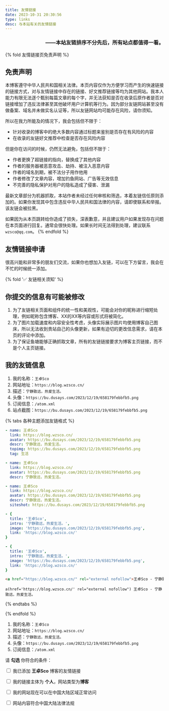 ```yaml
---
title: 友情链接
date: 2023-10-31 20:30:56
type: links
desc: 与本站有关的友情链接
---
```

<h3 align="end">——本站友链排序不分先后，所有站点都值得一看。</h3>

{% fold 友情链接页免责声明 %}
## 免责声明

本博客遵守中华人民共和国相关法律。本页内容仅作为方便学习而产生的快速链接的链接方式，对与友情链接中存在的链接、好文推荐链接等均为其他网站。我本人能力有限无法逐个甄别每篇文章的每个字，并无法获知是否在收录后原作者是否对链接增加了违反法律甚至其他破坏用户计算机等行为。因为部分友链网站甚至没有做备案、域名并未做实名认证等，所以友链网站均可能存在风险，请你须知。

所以在我力所能及的情况下，我会包括但不限于：

- 针对收录的博客中的绝大多数内容通过标题来鉴别是否存在有风险的内容
- 在收录的友链好文推荐中检查是否存在风险内容

但是你在访问的时候，仍然无法避免，包括但不限于：

- 作者更换了超链接的指向，替换成了其他内容
- 作者的服务器被恶意攻击、劫持、被注入恶意内容
- 作者的域名到期，被不法分子用作他用
- 作者修改了文章内容，增加钓鱼网站、广告等无效信息
- 不完善的隐私保护对用户的隐私造成了侵害、泄漏

最新文章部分为机器抓取，本站作者未经过任何审核和筛选，本着友链信任原则添加的。如果你发现其中包含违反中华人民共和国法律的内容，请即使联系和举报。该友链会被拉黑。

如果因为从本页跳转给你造成了损失，深表歉意，并且建议用户如果发现存在问题在本页面进行回复。通常会很快处理。如果长时间无法得到处理，建议联系`wzsco@qq.com`。
{% endfold %}

## 友情链接申请

很高兴能和非常多的朋友们交流，如果你也想加入友链，可以在下方留言，我会在不忙的时候统一添加。

{% fold '✅ 友链相关须知' %}
## 你提交的信息有可能被修改

1. 为了友链相关页面和组件的统一性和美观性，可能会对你的昵称进行缩短处理，例如昵称包含博客、XX的XX等内容或形式将被简化。
2. 为了图片加载速度和内容安全性考虑，头像实际展示图片均使用博客自己图床，所以无法收到贵站自己的头像更新，如果有迫切的更改信息需求，请在本页的评论中添加。
3. 为了保证鱼塘能够正确抓取文章，所有的友链链接要求为博客主页链接，而不是个人主页链接。

## 我的友链信息

1. 我的名称：`王卓Sco`
2. 网站地址：`https://blog.wzsco.cn/`
3. 描述：`宁静致远，热爱生活。`
4. 头像：`https://bu.dusays.com/2023/12/19/658179febbfb5.png`
5. 订阅信息：`/atom.xml`
6. 站点截图：`https://bu.dusays.com/2023/12/19/658179febbfb5.png`

{% tabs 各种主题添加友链格式 %}

<!-- tab Solitude -->
```yaml
- name: 王卓Sco
  link: https://blog.wzsco.cn/
  avatar: https://bu.dusays.com/2023/12/19/658179febbfb5.png
  descr: 宁静致远，热爱生活。
  topimg: https://bu.dusays.com/2023/12/19/658179febbfb5.png
  tag: 生活
```
<!-- endtab -->

<!-- tab Butterfly -->
```yaml
- name: 王卓Sco
  link: https://blog.wzsco.cn/
  avatar: https://bu.dusays.com/2023/12/19/658179febbfb5.png
  descr: 宁静致远，热爱生活。
```
<!-- endtab -->

<!-- tab Candy -->
```yaml
- name: 王卓Sco
  link: https://blog.wzsco.cn/
  avatar: https://bu.dusays.com/2023/12/19/658179febbfb5.png
  descr: 宁静致远，热爱生活。
  siteshot: https://bu.dusays.com/2023/12/19/658179febbfb5.png
```
<!-- endtab -->

<!-- tab Fluid -->
```yaml
- {
  title: '王卓Sco',
  intro: '宁静致远，热爱生活。',
  image: 'https://bu.dusays.com/2023/12/19/658179febbfb5.png',
  link: 'https://blog.wzsco.cn/'
}
```
<!-- endtab -->

<!-- tab Volantis -->

```yaml
- {
  title: '王卓Sco',
  intro: '宁静致远，热爱生活。',
  image: 'https://bu.dusays.com/2023/12/19/658179febbfb5.png',
  link: 'https://blog.wzsco.cn/'
}
```
<!-- endtab -->

<!-- tab Html -->

```html
<a href="https://blog.wzsco.cn/" rel="external nofollow">王卓Sco - 宁静致远，热爱生活。</a>
```
<!-- endtab -->

<!-- tab Jade -->

```jade
a(href='https://blog.wzsco.cn/' rel="external nofollow") 王卓Sco - 宁静致远，热爱生活。
```
<!-- endtab -->

{% endtabs %}

{% endfold %}

1. 我的名称：`王卓Sco`
2. 网站地址：`https://blog.wzsco.cn/`
3. 描述：`宁静致远，热爱生活。`
4. 头像：`https://bu.dusays.com/2023/12/19/658179febbfb5.png`
5. 订阅信息：`/atom.xml`

请 **勾选** 你符合的条件：

<div id="friends_checkbox">
<p>
  <label><input type="checkbox" onclick="checkForm()"> 我已添加 <b>王卓Sco</b> 博客的友情链接</label>
</p>
<p>
  <label><input type="checkbox" onclick="checkForm()"> 我的链接主体为 <b>个人</b>，网站类型为<b>博客</b></label>
</p>
<p>
  <label><input type="checkbox" onclick="checkForm()"> 我的网站现在可以在中国大陆区域正常访问</label>
</p>
<p>
  <label><input type="checkbox" onclick="checkForm()"> 网站内容符合中国大陆法律法规</label>
</p>
</div>

<script>
function checkForm() {
    let comment = document.querySelector('.wl-comment');
    if(comment===null) return;
    let checkboxes = document.querySelectorAll('#friends_checkbox input[type="checkbox"]');
    let content = document.querySelector('.wl-editor');
    let allChecked = Array.from(checkboxes).every(checkbox => checkbox.checked);
    if (allChecked) {
        comment.style.display = 'block';
        content.value = "```yaml\n- name: 你的昵称\n  link: 你的网站地址\n  avatar: 你的头像地址\n  descr: 你的网站描述\n  tag: 你的网站标签\n```";
        content.focus();
    } else {
        comment.style.display = 'none';
        content.value = '';
    }
}
window.onload = checkForm;
document.addEventListener('pjax:complete', checkForm);
</script>